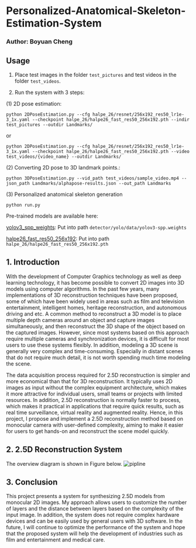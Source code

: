 # Personalized-Anatomical-Skeleton-Estimation-System
### Author: Boyuan Cheng

## Usage
1. Place test images in the folder `test_pictures` and test videos in the folder `test_videos`.

2. Run the system with 3 steps:

(1) 2D pose estimation:

`python 2DPoseEstimation.py --cfg halpe_26/resnet/256x192_res50_lr1e-3_1x.yaml --checkpoint halpe_26/halpe26_fast_res50_256x192.pth --indir test_pictures --outdir Landmarks/` 

or 

`python 2DPoseEstimation.py --cfg halpe_26/resnet/256x192_res50_lr1e-3_1x.yaml --checkpoint halpe_26/halpe26_fast_res50_256x192.pth --video test_videos/{video_name} --outdir Landmarks/`


(2) Converting 2D pose to 3D landmark points.:

`python 3DPoseEstimation.py --vid_path test_videos/sample_video.mp4 --json_path Landmarks/alphapose-results.json --out_path Landmarks`

(3) Personalized anatomical skeleton generation

`python run.py`

Pre-trained models are available here:

[yolov3_spp_weights](https://github.com/isl-org/MiDaS): Put into path `detector/yolo/data/yolov3-spp.weights`

[halpe26_fast_res50_256x192](https://github.com/fenglinglwb/MAT): Put into path `halpe_26/halpe26_fast_res50_256x192.pth`

## 1. Introduction
With the development of Computer Graphics technology as well as deep learning technology, it has become possible to convert 2D images into 3D models using computer algorithms. In the past few years, many implementations of 3D reconstruction techniques have been proposed, some of which have been widely used in areas such as film and television entertainment, intelligent homes, heritage reconstruction, and autonomous driving and etc. A common method to reconstruct a 3D model is to place multiple depth cameras around an object and capture images simultaneously, and then reconstruct the 3D shape of the object based on the captured images. However, since most systems based on this approach require multiple cameras and synchronization devices, it is difficult for most users to use these systems flexibly. In addition, modeling a 3D scene is generally very complex and time-consuming. Especially in distant scenes that do not require much detail, it is not worth spending much time modeling the scene.

The data acquisition process required for 2.5D reconstruction is simpler and more economical than that for 3D reconstruction. It typically uses 2D images as input without the complex equipment architecture, which makes it more attractive for individual users, small teams or projects with limited resources. In addition, 2.5D reconstruction is normally faster to process, which makes it practical in applications that require quick results, such as real time surveillance, virtual reality and augmented reality. Hence, in this project, I propose and implement a 2.5D reconstruction method based on monocular camera with user-defined complexity, aiming to make it easier for users to get hands-on and reconstruct the scene model quickly.

## 2. 2.5D Reconstruction System
The overview diagram is shown in Figure below.
![pipline](figure/1.jpg)

## 3. Conclusion
This project presents a system for synthesizing 2.5D models from monocular 2D images. My approach allows users to customize the number of layers and the distance between layers based on the complexity of the input image. In addition, the system does not require complex hardware devices and can be easily used by general users with 3D software. In the future, I will continue to optimize the performance of the system and hope that the proposed system will help the development of industries such as film and entertainment and medical care.
